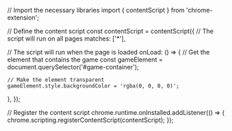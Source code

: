 // Import the necessary libraries
import { contentScript } from 'chrome-extension';

// Define the content script
const contentScript = contentScript({
  // The script will run on all pages
  matches: ['*'],

  // The script will run when the page is loaded
  onLoad: () => {
    // Get the element that contains the game
    const gameElement = document.querySelector('#game-container');

    // Make the element transparent
    gameElement.style.backgroundColor = 'rgba(0, 0, 0, 0)';
  },
});

// Register the content script
chrome.runtime.onInstalled.addListener(() => {
  chrome.scripting.registerContentScript(contentScript);
});
